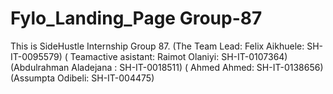 #  Fylo_Landing_Page Group-87
This is SideHustle Internship Group 87. (The Team Lead: Felix Aikhuele: SH-IT-0095579) ( Teamactive asistant: Raimot Olaniyi: SH-IT-0107364) (Abdulrahman Aladejana : SH-IT-0018511) ( Ahmed Ahmed: SH-IT-0138656) (Assumpta Odibeli: SH-IT-004475)
